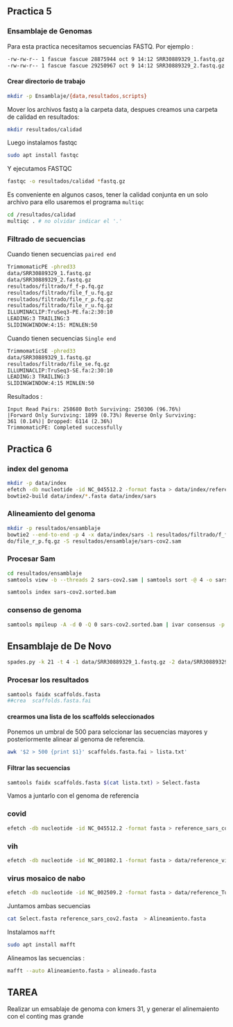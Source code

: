 ## Practica 5
 
### Ensamblaje de Genomas 
Para esta practica necesitamos secuencias FASTQ. 
Por ejemplo : 
```bash
-rw-rw-r-- 1 fascue fascue 28875944 oct 9 14:12 SRR30889329_1.fastq.gz  
-rw-rw-r-- 1 fascue fascue 29250967 oct 9 14:12 SRR30889329_2.fastq.gz
```
#### Crear directorio de trabajo 

```bash
mkdir -p Ensamblaje/{data,resultados,scripts}
```
Mover los archivos fastq a la carpeta data, despues creamos una carpeta de calidad en resultados:

```bash
mkdir resultados/calidad
``` 

Luego instalamos fastqc 
```bash
sudo apt install fastqc
```

Y ejecutamos FASTQC

```bash
fastqc -o resultados/calidad *fastq.gz 
```
Es conveniente en algunos casos, tener la calidad conjunta en un solo archivo para ello usaremos el programa `multiqc`

```bash
cd /resultados/calidad
multiqc . # no olvidar indicar el '.'
``` 
### Filtrado de secuencias 
Cuando tienen secuencias `paired end`
```bash
TrimmomaticPE -phred33 
data/SRR30889329_1.fastq.gz 
data/SRR30889329_2.fastq.gz 
resultados/filtrado/f_f-p.fq.gz 
resultados/filtrado/file_f_u.fq.gz 
resultados/filtrado/file_r_p.fq.gz 
resultados/filtrado/file_r_u.fq.gz 
ILLUMINACLIP:TruSeq3-PE.fa:2:30:10 
LEADING:3 TRAILING:3 
SLIDINGWINDOW:4:15: MINLEN:50
```
Cuando tienen secuencias `Single end`

```bash
TrimmomaticSE -phred33 
data/SRR30889329_1.fastq.gz 
resultados/filtrado/file_se.fq.gz 
ILLUMINACLIP:TruSeq3-SE.fa:2:30:10 
LEADING:3 TRAILING:3
SLIDINGWINDOW:4:15 MINLEN:50
```

Resultados : 

```
Input Read Pairs: 258680 Both Surviving: 250306 (96.76%) 
|Forward Only Surviving: 1899 (0.73%) Reverse Only Surviving:  
361 (0.14%)| Dropped: 6114 (2.36%)  
TrimmomaticPE: Completed successfully
```

## Practica 6 

### index del genoma  

  ```bash
mkdir -p data/index  
efetch -db nucleotide -id NC_045512.2 -format fasta > data/index/reference_sars_cov2.fasta
bowtie2-build data/index/*.fasta data/index/sars
```


### Alineamiento del genoma  

  ```bash
mkdir -p resultados/ensamblaje  
bowtie2 --end-to-end -p 4 -x data/index/sars -1 resultados/filtrado/f_f-p.fq.gz -2 resultados/filtra  
do/file_r_p.fq.gz -S resultados/ensamblaje/sars-cov2.sam
```

### Procesar Sam


  ```bash
cd resultados/ensamblaje
samtools view -b --threads 2 sars-cov2.sam | samtools sort -@ 4 -o sars-cov2.sorted.bam -  
  
samtools index sars-cov2.sorted.bam
```


### consenso de genoma

  ```bash
samtools mpileup -A -d 0 -Q 0 sars-cov2.sorted.bam | ivar consensus -p consenso -q 25 -t 0.06 -n N -m 10
```

## Ensamblaje de De Novo 

  ```bash
spades.py -k 21 -t 4 -1 data/SRR30889329_1.fastq.gz -2 data/SRR30889329_2.fastq.gz -o results
```	


### Procesar los resultados 

 ```bash
samtools faidx scaffolds.fasta  
##crea  scaffolds.fasta.fai
```	

#### crearmos una lista de los scaffolds seleccionados
Ponemos un umbral de 500 para selccionar las secuencias mayores y posteriormente alinear al genoma de referencia.
 ```bash
awk '$2 > 500 {print $1}' scaffolds.fasta.fai > lista.txt'
```	

#### Filtrar las secuencias 

 ```bash
samtools faidx scaffolds.fasta $(cat lista.txt) > Select.fasta 
 ```	

Vamos a juntarlo con el genoma de referencia 

### covid
```bash
efetch -db nucleotide -id NC_045512.2 -format fasta > reference_sars_cov2.fasta
```
### vih 
```bash
efetch -db nucleotide -id NC_001802.1 -format fasta > data/reference_vih.fast
```
### virus mosaico de nabo

```bash
efetch -db nucleotide -id NC_002509.2 -format fasta > data/reference_TuMV.fasta
```


Juntamos ambas secuencias 

```bash
cat Select.fasta reference_sars_cov2.fasta  > Alineamiento.fasta
```
Instalamos `mafft` 

```bash
sudo apt install mafft 
```
Alineamos las secuencias :

```bash 
mafft --auto Alineamiento.fasta > alineado.fasta
```


## TAREA 
Realizar un emsablaje de genoma con kmers 31, y generar el alinemaiento con el conting mas grande 

